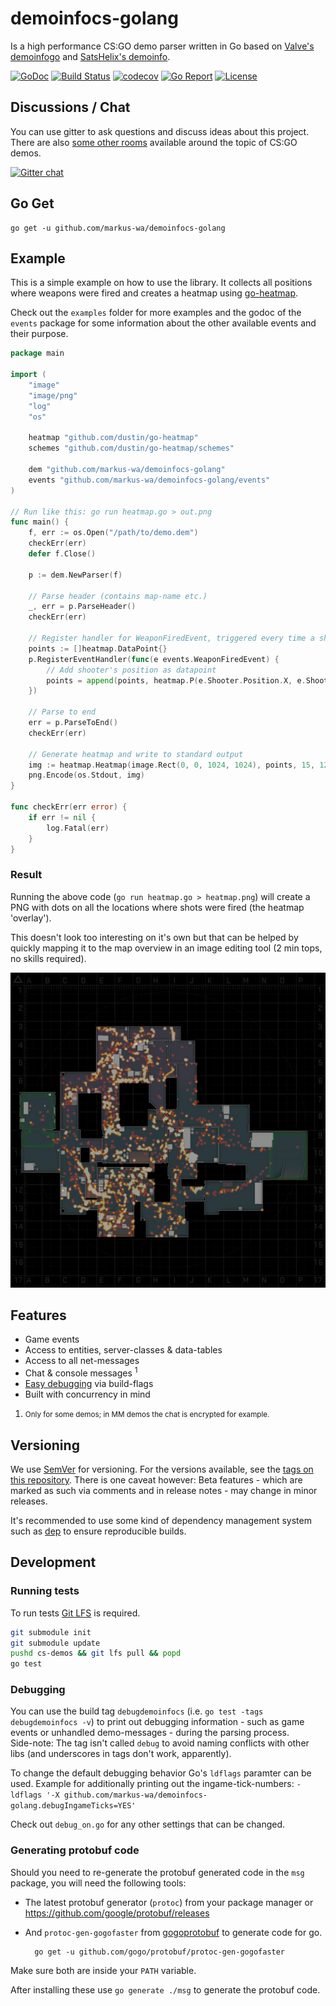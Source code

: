 # demoinfocs-golang

Is a high performance CS:GO demo parser written in Go based on [Valve's demoinfogo](https://github.com/ValveSoftware/csgo-demoinfo) and [SatsHelix's demoinfo](https://github.com/StatsHelix/demoinfo).

[![GoDoc](https://godoc.org/github.com/markus-wa/demoinfocs-golang?status.svg)](https://godoc.org/github.com/markus-wa/demoinfocs-golang)
[![Build Status](https://travis-ci.org/markus-wa/demoinfocs-golang.svg?branch=master)](https://travis-ci.org/markus-wa/demoinfocs-golang)
[![codecov](https://codecov.io/gh/markus-wa/demoinfocs-golang/branch/master/graph/badge.svg)](https://codecov.io/gh/markus-wa/demoinfocs-golang)
[![Go Report](https://goreportcard.com/badge/github.com/markus-wa/demoinfocs-golang)](https://goreportcard.com/report/github.com/markus-wa/demoinfocs-golang)
[![License](https://img.shields.io/badge/license-MIT-blue.svg?style=flat)](LICENSE.md)

## Discussions / Chat

You can use gitter to ask questions and discuss ideas about this project.<br>
There are also [some other rooms](https://gitter.im/csgodemos) available around the topic of CS:GO demos.

[![Gitter chat](https://badges.gitter.im/csgodemos/demoinfo-lib.png)](https://gitter.im/csgodemos/demoinfo-lib)

## Go Get

	go get -u github.com/markus-wa/demoinfocs-golang

## Example

This is a simple example on how to use the library. It collects all positions where weapons were fired and creates a heatmap using [go-heatmap](https://github.com/dustin/go-heatmap).

Check out the `examples` folder for more examples and the godoc of the `events` package for some information about the other available events and their purpose.

```go
package main

import (
	"image"
	"image/png"
	"log"
	"os"

	heatmap "github.com/dustin/go-heatmap"
	schemes "github.com/dustin/go-heatmap/schemes"

	dem "github.com/markus-wa/demoinfocs-golang"
	events "github.com/markus-wa/demoinfocs-golang/events"
)

// Run like this: go run heatmap.go > out.png
func main() {
	f, err := os.Open("/path/to/demo.dem")
	checkErr(err)
	defer f.Close()

	p := dem.NewParser(f)

	// Parse header (contains map-name etc.)
	_, err = p.ParseHeader()
	checkErr(err)

	// Register handler for WeaponFiredEvent, triggered every time a shot is fired
	points := []heatmap.DataPoint{}
	p.RegisterEventHandler(func(e events.WeaponFiredEvent) {
		// Add shooter's position as datapoint
		points = append(points, heatmap.P(e.Shooter.Position.X, e.Shooter.Position.Y))
	})

	// Parse to end
	err = p.ParseToEnd()
	checkErr(err)

	// Generate heatmap and write to standard output
	img := heatmap.Heatmap(image.Rect(0, 0, 1024, 1024), points, 15, 128, schemes.AlphaFire)
	png.Encode(os.Stdout, img)
}

func checkErr(err error) {
	if err != nil {
		log.Fatal(err)
	}
}
```

### Result

Running the above code (`go run heatmap.go > heatmap.png`) will create a PNG with dots on all the locations where shots were fired (the heatmap 'overlay').

This doesn't look too interesting on it's own but that can be helped by quickly mapping it to the map overview in an image editing tool (2 min tops, no skills required).

![Resulting heatmap before and after mapping to map overview](https://raw.githubusercontent.com/markus-wa/demoinfocs-golang/master/examples/heatmap/heatmap.jpg)

## Features

* Game events
* Access to entities, server-classes & data-tables
* Access to all net-messages
* Chat & console messages <sup id="achat1">1</sup>
* [Easy debugging](###Debugging) via build-flags
* Built with concurrency in mind

1. <small id="f1">Only for some demos; in MM demos the chat is encrypted for example.</small>

## Versioning

We use [SemVer](http://semver.org/) for versioning. For the versions available, see the [tags on this repository](https://github.com/markus-wa/demoinfocs-golang/tags).
There is one caveat however: Beta features - which are marked as such via comments and in release notes - may change in minor releases.

It's recommended to use some kind of dependency management system such as [dep](https://github.com/golang/dep) to ensure reproducible builds.

## Development

### Running tests

To run tests [Git LFS](https://git-lfs.github.com) is required.

```sh
git submodule init
git submodule update
pushd cs-demos && git lfs pull && popd
go test
```

### Debugging

You can use the build tag `debugdemoinfocs` (i.e. `go test -tags debugdemoinfocs -v`) to print out debugging information - such as game events or unhandled demo-messages - during the parsing process.<br>
Side-note: The tag isn't called `debug` to avoid naming conflicts with other libs (and underscores in tags don't work, apparently).

To change the default debugging behavior Go's `ldflags` paramter can be used. Example for additionally printing out the ingame-tick-numbers: `-ldflags '-X github.com/markus-wa/demoinfocs-golang.debugIngameTicks=YES'`

Check out `debug_on.go` for any other settings that can be changed.

### Generating protobuf code

Should you need to re-generate the protobuf generated code in the `msg` package, you will need the following tools:

- The latest protobuf generator (`protoc`) from your package manager or https://github.com/google/protobuf/releases

- And `protoc-gen-gogofaster` from [gogoprotobuf](https://github.com/gogo/protobuf) to generate code for go.

		go get -u github.com/gogo/protobuf/protoc-gen-gogofaster

[//]: # "The go get above needs two tabs so it's displayed as a) as part of the last list entry and b) as a code-block"
[//]: # "Oh and don't try to move these comments above it either"

Make sure both are inside your `PATH` variable.

After installing these use `go generate ./msg` to generate the protobuf code.
